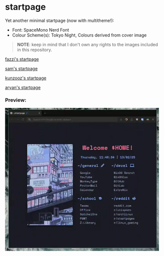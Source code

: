# startpage

Yet another minimal startpage (now with multitheme!):

- Font: SpaceMono Nerd Font
- Colour Scheme(s): Tokyo Night, Colours derived from cover image

> **NOTE**: keep in mind that I don't own any rights to the images included in
> this repository.

[fazzi's startpage](https://fazzi.gitlab.io/startpage/fazzi/ "fazzi's startpage")

[sam's startpage](https://fazzi.gitlab.io/startpage/sam/ "sam's startpage")

[kunzooz's startpage](https://fazzi.gitlab.io/startpage/kunzooz/ "kunzooz's startpage")

[aryan's startpage](https://fazzi.gitlab.io/startpage/aryan/ "aryan's startpage")

### Preview:

![img](preview.webp)
